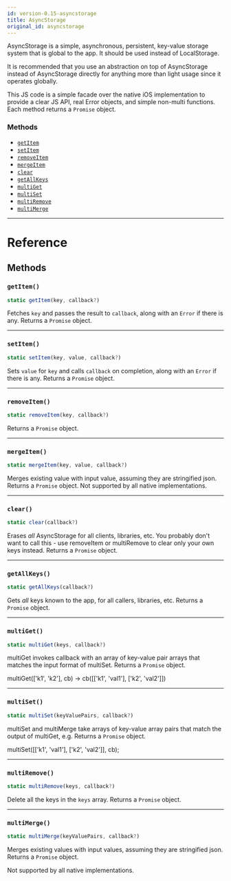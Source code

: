```yaml
---
id: version-0.15-asyncstorage
title: AsyncStorage
original_id: asyncstorage
---
```


AsyncStorage is a simple, asynchronous, persistent, key-value storage system that is global to the app. It should be used instead of LocalStorage.

It is recommended that you use an abstraction on top of AsyncStorage instead of AsyncStorage directly for anything more than light usage since it operates globally.

This JS code is a simple facade over the native iOS implementation to provide a clear JS API, real Error objects, and simple non-multi functions. Each method returns a `Promise` object.

### Methods

- [`getItem`](asyncstorage.md#getitem)
- [`setItem`](asyncstorage.md#setitem)
- [`removeItem`](asyncstorage.md#removeitem)
- [`mergeItem`](asyncstorage.md#mergeitem)
- [`clear`](asyncstorage.md#clear)
- [`getAllKeys`](asyncstorage.md#getallkeys)
- [`multiGet`](asyncstorage.md#multiget)
- [`multiSet`](asyncstorage.md#multiset)
- [`multiRemove`](asyncstorage.md#multiremove)
- [`multiMerge`](asyncstorage.md#multimerge)

---

# Reference

## Methods

### `getItem()`

```jsx
static getItem(key, callback?)
```

Fetches `key` and passes the result to `callback`, along with an `Error` if there is any. Returns a `Promise` object.

---

### `setItem()`

```jsx
static setItem(key, value, callback?)
```

Sets `value` for `key` and calls `callback` on completion, along with an `Error` if there is any. Returns a `Promise` object.

---

### `removeItem()`

```jsx
static removeItem(key, callback?)
```

Returns a `Promise` object.

---

### `mergeItem()`

```jsx
static mergeItem(key, value, callback?)
```

Merges existing value with input value, assuming they are stringified json. Returns a `Promise` object. Not supported by all native implementations.

---

### `clear()`

```jsx
static clear(callback?)
```

Erases _all_ AsyncStorage for all clients, libraries, etc. You probably don't want to call this - use removeItem or multiRemove to clear only your own keys instead. Returns a `Promise` object.

---

### `getAllKeys()`

```jsx
static getAllKeys(callback?)
```

Gets _all_ keys known to the app, for all callers, libraries, etc. Returns a `Promise` object.

---

### `multiGet()`

```jsx
static multiGet(keys, callback?)
```

multiGet invokes callback with an array of key-value pair arrays that matches the input format of multiSet. Returns a `Promise` object.

multiGet(['k1', 'k2'], cb) -> cb([['k1', 'val1'], ['k2', 'val2']])

---

### `multiSet()`

```jsx
static multiSet(keyValuePairs, callback?)
```

multiSet and multiMerge take arrays of key-value array pairs that match the output of multiGet, e.g. Returns a `Promise` object.

multiSet([['k1', 'val1'], ['k2', 'val2']], cb);

---

### `multiRemove()`

```jsx
static multiRemove(keys, callback?)
```

Delete all the keys in the `keys` array. Returns a `Promise` object.

---

### `multiMerge()`

```jsx
static multiMerge(keyValuePairs, callback?)
```

Merges existing values with input values, assuming they are stringified json. Returns a `Promise` object.

Not supported by all native implementations.
